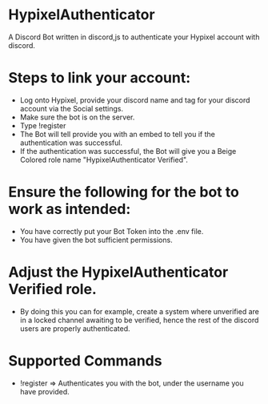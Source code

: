 # HypixelAuthenticator
 A Discord Bot written in discord,js to authenticate your Hypixel account with discord.

# Steps to link your account:
- Log onto Hypixel, provide your discord name and tag for your discord account via the Social settings.
- Make sure the bot is on the server.
- Type !register <username> 
- The Bot will tell provide you with an embed to tell you if the authentication was successful.
- If the authentication was successful, the Bot will give you a Beige Colored role name "HypixelAuthenticator Verified".

# Ensure the following for the bot to work as intended:
- You have correctly put your Bot Token into the .env file.
- You have given the bot sufficient permissions.

# Adjust the HypixelAuthenticator Verified role.
- By doing this you can for example, create a system where unverified are in a locked channel awaiting to be verified, hence the rest of the discord users are properly authenticated.

# Supported Commands
- !register <username> => Authenticates you with the bot, under the username you have provided.